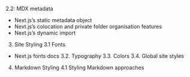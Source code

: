 2.2: MDX metadata
- Next.js’s static metadata object
- Next.js’s colocation and private folder organisation features
- Next.js’s dynamic import

3. Site Styling
3.1 Fonts
- Next.js fonts docs
3.2. Typography
3.3. Colors
3.4. Global site styles

4. Markdown Styling
4.1 Styling Markdown approaches